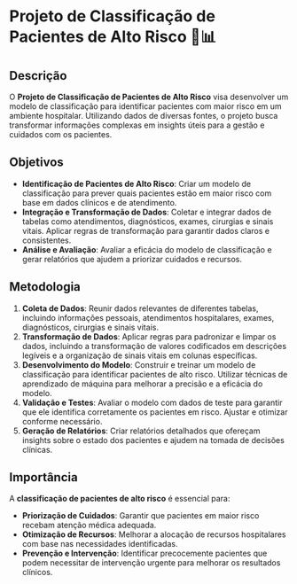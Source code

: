 # Projeto de Classificação de Pacientes de Alto Risco 🏥📊

## Descrição

O **Projeto de Classificação de Pacientes de Alto Risco** visa desenvolver um modelo de classificação para identificar pacientes com maior risco em um ambiente hospitalar. Utilizando dados de diversas fontes, o projeto busca transformar informações complexas em insights úteis para a gestão e cuidados com os pacientes.

## Objetivos

- **Identificação de Pacientes de Alto Risco**: Criar um modelo de classificação para prever quais pacientes estão em maior risco com base em dados clínicos e de atendimento.
- **Integração e Transformação de Dados**: Coletar e integrar dados de tabelas como atendimentos, diagnósticos, exames, cirurgias e sinais vitais. Aplicar regras de transformação para garantir dados claros e consistentes.
- **Análise e Avaliação**: Avaliar a eficácia do modelo de classificação e gerar relatórios que ajudem a priorizar cuidados e recursos.

## Metodologia

1. **Coleta de Dados**: Reunir dados relevantes de diferentes tabelas, incluindo informações pessoais, atendimentos hospitalares, exames, diagnósticos, cirurgias e sinais vitais.
2. **Transformação de Dados**: Aplicar regras para padronizar e limpar os dados, incluindo a transformação de valores codificados em descrições legíveis e a organização de sinais vitais em colunas específicas.
3. **Desenvolvimento do Modelo**: Construir e treinar um modelo de classificação para identificar pacientes de alto risco. Utilizar técnicas de aprendizado de máquina para melhorar a precisão e a eficácia do modelo.
4. **Validação e Testes**: Avaliar o modelo com dados de teste para garantir que ele identifica corretamente os pacientes em risco. Ajustar e otimizar conforme necessário.
5. **Geração de Relatórios**: Criar relatórios detalhados que ofereçam insights sobre o estado dos pacientes e ajudem na tomada de decisões clínicas.

## Importância

A **classificação de pacientes de alto risco** é essencial para:
- **Priorização de Cuidados**: Garantir que pacientes em maior risco recebam atenção médica adequada.
- **Otimização de Recursos**: Melhorar a alocação de recursos hospitalares com base nas necessidades identificadas.
- **Prevenção e Intervenção**: Identificar precocemente pacientes que podem necessitar de intervenção urgente para melhorar os resultados clínicos.
